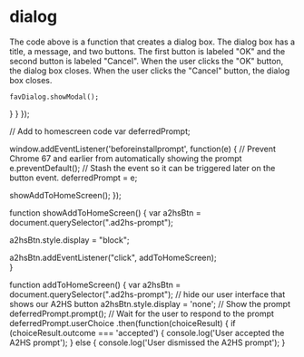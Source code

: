 # dialog
The code above is a function that creates a dialog box. The dialog box has a title, a message, and two buttons. The first button is labeled "OK" and the second button is labeled "Cancel". When the user clicks the "OK" button, the dialog box closes. When the user clicks the "Cancel" button, the dialog box closes.

    favDialog.showModal();
  }
}
});

// Add to homescreen code var deferredPrompt;

window.addEventListener('beforeinstallprompt', function(e) { // Prevent Chrome 67 and earlier from automatically showing the prompt e.preventDefault(); // Stash the event so it can be triggered later on the button event. deferredPrompt = e;

showAddToHomeScreen();
});

function showAddToHomeScreen() {
var a2hsBtn = document.querySelector(".ad2hs-prompt");

a2hsBtn.style.display = "block";  

a2hsBtn.addEventListener("click", addToHomeScreen);  
}

function addToHomeScreen() {
var a2hsBtn = document.querySelector(".ad2hs-prompt");
// hide our user interface that shows our A2HS button
a2hsBtn.style.display = 'none';
// Show the prompt
deferredPrompt.prompt();
// Wait for the user to respond to the prompt
deferredPrompt.userChoice
.then(function(choiceResult) {
if (choiceResult.outcome === 'accepted') {
console.log('User accepted the A2HS prompt');
} else {
console.log('User dismissed the A2HS prompt');
}
